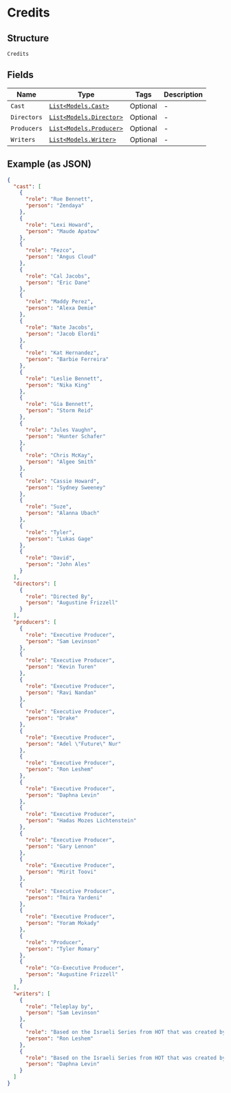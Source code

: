
# Credits

## Structure

`Credits`

## Fields

| Name | Type | Tags | Description |
|  --- | --- | --- | --- |
| `Cast` | [`List<Models.Cast>`](../../doc/models/cast.md) | Optional | - |
| `Directors` | [`List<Models.Director>`](../../doc/models/director.md) | Optional | - |
| `Producers` | [`List<Models.Producer>`](../../doc/models/producer.md) | Optional | - |
| `Writers` | [`List<Models.Writer>`](../../doc/models/writer.md) | Optional | - |

## Example (as JSON)

```json
{
  "cast": [
    {
      "role": "Rue Bennett",
      "person": "Zendaya"
    },
    {
      "role": "Lexi Howard",
      "person": "Maude Apatow"
    },
    {
      "role": "Fezco",
      "person": "Angus Cloud"
    },
    {
      "role": "Cal Jacobs",
      "person": "Eric Dane"
    },
    {
      "role": "Maddy Perez",
      "person": "Alexa Demie"
    },
    {
      "role": "Nate Jacobs",
      "person": "Jacob Elordi"
    },
    {
      "role": "Kat Hernandez",
      "person": "Barbie Ferreira"
    },
    {
      "role": "Leslie Bennett",
      "person": "Nika King"
    },
    {
      "role": "Gia Bennett",
      "person": "Storm Reid"
    },
    {
      "role": "Jules Vaughn",
      "person": "Hunter Schafer"
    },
    {
      "role": "Chris McKay",
      "person": "Algee Smith"
    },
    {
      "role": "Cassie Howard",
      "person": "Sydney Sweeney"
    },
    {
      "role": "Suze",
      "person": "Alanna Ubach"
    },
    {
      "role": "Tyler",
      "person": "Lukas Gage"
    },
    {
      "role": "David",
      "person": "John Ales"
    }
  ],
  "directors": [
    {
      "role": "Directed By",
      "person": "Augustine Frizzell"
    }
  ],
  "producers": [
    {
      "role": "Executive Producer",
      "person": "Sam Levinson"
    },
    {
      "role": "Executive Producer",
      "person": "Kevin Turen"
    },
    {
      "role": "Executive Producer",
      "person": "Ravi Nandan"
    },
    {
      "role": "Executive Producer",
      "person": "Drake"
    },
    {
      "role": "Executive Producer",
      "person": "Adel \"Future\" Nur"
    },
    {
      "role": "Executive Producer",
      "person": "Ron Leshem"
    },
    {
      "role": "Executive Producer",
      "person": "Daphna Levin"
    },
    {
      "role": "Executive Producer",
      "person": "Hadas Mozes Lichtenstein"
    },
    {
      "role": "Executive Producer",
      "person": "Gary Lennon"
    },
    {
      "role": "Executive Producer",
      "person": "Mirit Toovi"
    },
    {
      "role": "Executive Producer",
      "person": "Tmira Yardeni"
    },
    {
      "role": "Executive Producer",
      "person": "Yoram Mokady"
    },
    {
      "role": "Producer",
      "person": "Tyler Romary"
    },
    {
      "role": "Co-Executive Producer",
      "person": "Augustine Frizzell"
    }
  ],
  "writers": [
    {
      "role": "Teleplay by",
      "person": "Sam Levinson"
    },
    {
      "role": "Based on the Israeli Series from HOT that was created by",
      "person": "Ron Leshem"
    },
    {
      "role": "Based on the Israeli Series from HOT that was created by",
      "person": "Daphna Levin"
    }
  ]
}
```

